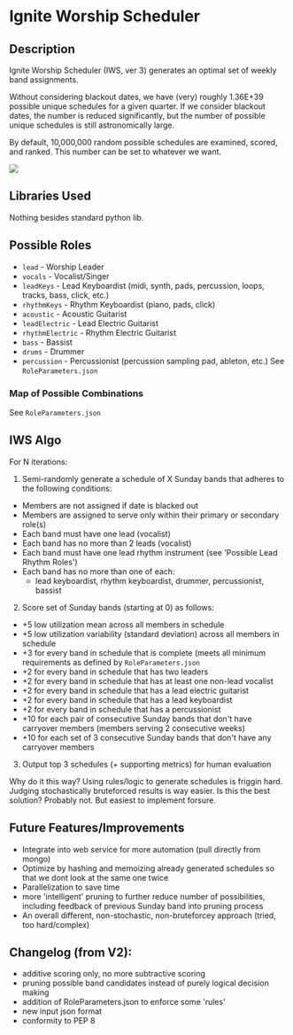 # Ignite Worship Scheduler

## Description
Ignite Worship Scheduler (IWS, ver 3) generates an optimal set of weekly band assignments. 

Without considering blackout dates, we have (very) roughly 1.36E+39 possible unique schedules for a given quarter. If we consider blackout dates, the number is reduced significantly, but the number of possible unique schedules is still astronomically large. 

By default, 10,000,000 random possible schedules are examined, scored, and ranked. This number can be set to whatever we want. 

![](https://thumbs.gfycat.com/BetterThankfulEnglishsetter-max-1mb.gif)

## Libraries Used
Nothing besides standard python lib.

## Possible Roles
* `lead` - Worship Leader
* `vocals` - Vocalist/Singer
* `leadKeys` - Lead Keyboardist (midi, synth, pads, percussion, loops, tracks, bass, click, etc.) 
* `rhythmKeys` - Rhythm Keyboardist (piano, pads, click)
* `acoustic` - Acoustic Guitarist
* `leadElectric` - Lead Electric Guitarist 
* `rhythmElectric` - Rhythm Electric Guitarist
* `bass` - Bassist
* `drums` - Drummer
* `percussion` - Percussionist (percussion sampling pad, ableton, etc.)
See `RoleParameters.json`

### Map of Possible Combinations
See `RoleParameters.json`

## IWS Algo
For N iterations:
1. Semi-randomly generate a schedule of X Sunday bands that adheres to the following conditions:
* Members are not assigned if date is blacked out
* Members are assigned to serve only within their primary or secondary role(s)
* Each band must have one lead (vocalist)
* Each band has no more than 2 leads (vocalist)
* Each band must have one lead rhythm instrument (see 'Possible Lead Rhythm Roles')
* Each band has no more than one of each: 
  * lead keyboardist, rhythm keyboardist, drummer, percussionist, bassist

2. Score set of Sunday bands (starting at 0) as follows: 
* +5 low utilization mean across all members in schedule
* +5 low utilization variability (standard deviation) across all members in schedule
* +3 for every band in schedule that is complete (meets all minimum requirements as defined by `RoleParameters.json`
* +2 for every band in schedule that has two leaders
* +2 for every band in schedule that has at least one non-lead vocalist
* +2 for every band in schedule that has a lead electric guitarist
* +2 for every band in schedule that has a lead keyboardist
* +2 for every band in schedule that has a percussionist
* +10 for each pair of consecutive Sunday bands that don't have carryover members (members serving 2 consecutive weeks)
* +10 for each set of 3 consecutive Sunday bands that don't have any carryover members

3. Output top 3 schedules (+ supporting metrics) for human evaluation

Why do it this way? Using rules/logic to generate schedules is friggin hard. Judging stochastically bruteforced results is way easier. Is this the best solution? Probably not. But easiest to implement forsure.


## Future Features/Improvements
* Integrate into web service for more automation (pull directly from mongo)
* Optimize by hashing and memoizing already generated schedules so that we dont look at the same one twice
* Parallelization to save time
* more 'intelligent' pruning to further reduce number of possibilities, including feedback of previous Sunday band into pruning process
* An overall different, non-stochastic, non-bruteforcey approach (tried, too hard/complex)

## Changelog (from V2):
* additive scoring only, no more subtractive scoring
* pruning possible band candidates instead of purely logical decision making
* addition of RoleParameters.json to enforce some 'rules'
* new input json format
* conformity to PEP 8


